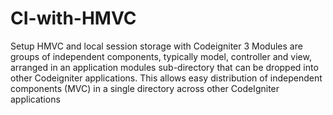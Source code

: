 # CI-with-HMVC
 Setup HMVC and local session storage with Codeigniter 3
Modules are groups of independent components, typically model, controller and view, arranged in an application modules sub-directory that can be dropped into other Codeigniter applications. This allows easy distribution of independent components (MVC) in a single directory across other CodeIgniter applications
